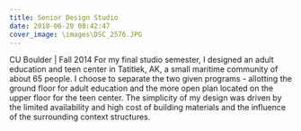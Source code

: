 ```yaml
---
title: Senior Design Studio
date: 2018-06-20 08:42:47
cover_image: \images\DSC_2576.JPG
---
```

CU Boulder | Fall 2014
For my final studio semester, I designed an adult education and teen center in Tatitlek, AK, a small maritime community of about 65 people. I choose to separate the two given programs - allotting the ground floor for adult education and the more open plan located on the upper floor for the teen center. The simplicity of my design was driven by the limited availability and high
cost of building materials and the influence of the surrounding context structures.
